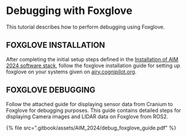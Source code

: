 # Debugging with Foxglove
This tutorial describes how to perform debugging using Foxglove.

## FOXGLOVE INSTALLATION

After completing the initial setup steps defined in the [Installation of AIM 2024 software stack](https://nxp.gitbook.io/nxp-aim/installation-of-nxp-aim-setup), follow the foxglove installation guide for setting up foxglove on your systems given on [airy.cognipilot.org](https://airy.cognipilot.org/electrode/about/).

## FOXGLOVE DEBUGGING
Follow the attached guide for displaying sensor data from Cranium to Foxglove for debugging purposes. This guide contains detailed steps for displaying Camera images and LIDAR data on Foxglove from ROS2.

{% file src=".gitbook/assets/AIM_2024/debug_foxglove_guide.pdf" %}
